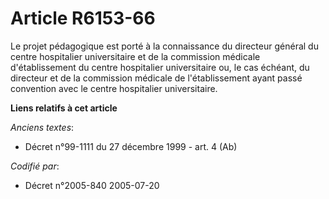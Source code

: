 # Article R6153-66

Le projet pédagogique est porté à la connaissance du directeur général du centre hospitalier universitaire et de la
commission médicale d'établissement du centre hospitalier universitaire ou, le cas échéant, du directeur et de la commission
médicale de l'établissement ayant passé convention avec le centre hospitalier universitaire.

**Liens relatifs à cet article**

_Anciens textes_:

  - Décret n°99-1111 du 27 décembre 1999 - art. 4 (Ab)

_Codifié par_:

  - Décret n°2005-840 2005-07-20
